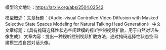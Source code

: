 模型论文地址：https://arxiv.org/abs/2504.02542

模型概述：文章标题：《Audio-visual Controlled Video Diffusion with Masked Selective State Spaces Modeling for Natural Talking Head Generation》
中文文章标题：《具有掩码选择性状态空间建模的视听控制视频扩散，用于自然对话头像生成》
文章内容：提出一种视听控制视频扩散方法，通过掩码选择性状态空间建模生成自然对话头像。
